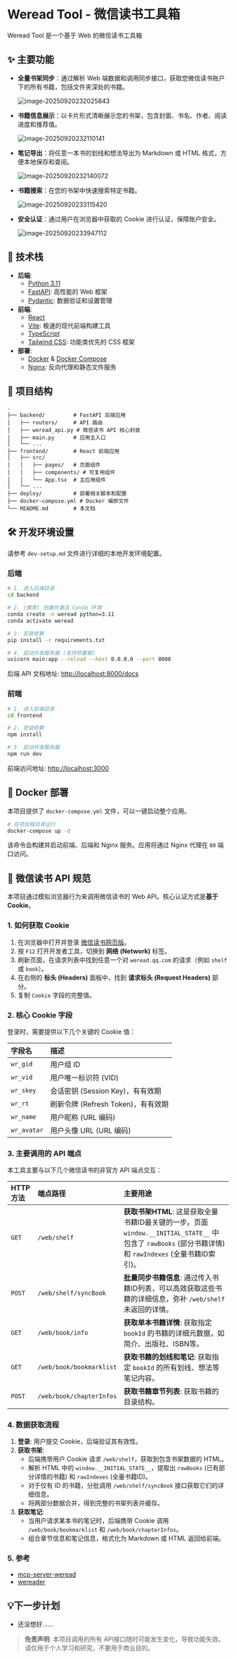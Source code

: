 # Weread Tool - 微信读书工具箱

Weread Tool 是一个基于 Web 的微信读书工具箱

## ✨ 主要功能

- **全量书架同步**：通过解析 Web 端数据和调用同步接口，获取您微信读书账户下的所有书籍，包括文件夹深处的书籍。

  ![image-20250920232025843](assets/image-20250920232025843.png)

- **书籍信息展示**：以卡片形式清晰展示您的书架，包含封面、书名、作者、阅读进度和推荐值。

  ![image-20250920232110141](assets/image-20250920232110141.png)

- **笔记导出**：将任意一本书的划线和想法导出为 Markdown 或 HTML 格式，方便本地保存和查阅。

  ![image-20250920232140072](assets/image-20250920232140072.png)

- **书籍搜索**：在您的书架中快速搜索特定书籍。

  ![image-20250920233115420](assets/image-20250920233115420.png)

- **安全认证**：通过用户在浏览器中获取的 Cookie 进行认证，保障账户安全。

  ![image-20250920233947112](assets/image-20250920233947112.png)

## 🚀 技术栈

- **后端**:
  - [Python 3.11](https://www.python.org/)
  - [FastAPI](https://fastapi.tiangolo.com/): 高性能的 Web 框架
  - [Pydantic](https://docs.pydantic.dev/): 数据验证和设置管理
- **前端**:
  - [React](https://reactjs.org/)
  - [Vite](https://vitejs.dev/): 极速的现代前端构建工具
  - [TypeScript](https://www.typescriptlang.org/)
  - [Tailwind CSS](https://tailwindcss.com/): 功能类优先的 CSS 框架
- **部署**:
  - [Docker](https://www.docker.com/) & [Docker Compose](https://docs.docker.com/compose/)
  - [Nginx](https://www.nginx.com/): 反向代理和静态文件服务

## 📂 项目结构

```
.
├── backend/         # FastAPI 后端应用
│   ├── routers/     # API 路由
│   ├── weread_api.py # 微信读书 API 核心封装
│   ├── main.py      # 应用主入口
│   └── ...
├── frontend/        # React 前端应用
│   ├── src/
│   │   ├── pages/   # 页面组件
│   │   ├── components/ # 可复用组件
│   │   └── App.tsx  # 主应用组件
│   └── ...
├── deploy/          # 部署相关脚本和配置
├── docker-compose.yml # Docker 编排文件
└── README.md        # 本文档
```

## 🛠️ 开发环境设置

请参考 `dev-setup.md` 文件进行详细的本地开发环境配置。

### 后端

```bash
# 1. 进入后端目录
cd backend

# 2. (推荐) 创建并激活 Conda 环境
conda create -n weread python=3.11
conda activate weread

# 3. 安装依赖
pip install -r requirements.txt

# 4. 启动开发服务器 (支持热重载)
uvicorn main:app --reload --host 0.0.0.0 --port 8000
```
后端 API 文档地址: [http://localhost:8000/docs](http://localhost:8000/docs)

### 前端

```bash
# 1. 进入前端目录
cd frontend

# 2. 安装依赖
npm install

# 3. 启动开发服务器
npm run dev
```
前端访问地址: [http://localhost:3000](http://localhost:3000)

## 🐳 Docker 部署

本项目提供了 `docker-compose.yml` 文件，可以一键启动整个应用。

```bash
# 在项目根目录运行
docker-compose up -d
```
该命令会构建并启动前端、后端和 Nginx 服务。应用将通过 Nginx 代理在 `80` 端口访问。

## 🔑 微信读书 API 规范

本项目通过模拟浏览器行为来调用微信读书的 Web API。核心认证方式是**基于 Cookie**。

### 1. 如何获取 Cookie

1.  在浏览器中打开并登录 [微信读书网页版](https://weread.qq.com/)。
2.  按 `F12` 打开开发者工具，切换到 **网络 (Network)** 标签。
3.  刷新页面，在请求列表中找到任意一个对 `weread.qq.com` 的请求（例如 `shelf` 或 `book`）。
4.  在右侧的 **标头 (Headers)** 面板中，找到 **请求标头 (Request Headers)** 部分。
5.  复制 `Cookie` 字段的完整值。

### 2. 核心 Cookie 字段

登录时，需要提供以下几个关键的 Cookie 值：

| 字段名      | 描述                               |
| :---------- | :--------------------------------- |
| `wr_gid`    | 用户组 ID                          |
| `wr_vid`    | 用户唯一标识符 (VID)               |
| `wr_skey`   | 会话密钥 (Session Key)，有有效期   |
| `wr_rt`     | 刷新令牌 (Refresh Token)，有有效期 |
| `wr_name`   | 用户昵称 (URL 编码)                |
| `wr_avatar` | 用户头像 URL (URL 编码)            |

### 3. 主要调用的 API 端点

本工具主要与以下几个微信读书的非官方 API 端点交互：

| HTTP 方法 | 端点路径                      | 主要用途                                                     |
| :-------- | :---------------------------- | :----------------------------------------------------------- |
| `GET`     | `/web/shelf`                  | **获取书架HTML**: 这是获取全量书籍ID最关键的一步。页面 `window.__INITIAL_STATE__` 中包含了 `rawBooks` (部分书籍详情) 和 `rawIndexes` (全量书籍ID索引)。 |
| `POST`    | `/web/shelf/syncBook`         | **批量同步书籍信息**: 通过传入书籍ID列表，可以高效获取这些书籍的详细信息，弥补 `/web/shelf` 未返回的详情。 |
| `GET`     | `/web/book/info`              | **获取单本书籍详情**: 获取指定 `bookId` 的书籍的详细元数据，如简介、出版社、ISBN等。 |
| `GET`     | `/web/book/bookmarklist`      | **获取书籍的划线和笔记**: 获取指定 `bookId` 的所有划线、想法等笔记内容。 |
| `POST`    | `/web/book/chapterInfos`      | **获取书籍章节列表**: 获取书籍的目录结构。                    |

### 4. 数据获取流程

1.  **登录**: 用户提交 Cookie，后端验证其有效性。
2.  **获取书架**:
    - 后端携带用户 Cookie 请求 `/web/shelf`，获取到包含书架数据的 HTML。
    - 解析 HTML 中的 `window.__INITIAL_STATE__`，提取出 `rawBooks` (已有部分详情的书籍) 和 `rawIndexes` (全量书籍ID)。
    - 对于仅有 ID 的书籍，分批调用 `/web/shelf/syncBook` 接口获取它们的详细信息。
    - 将两部分数据合并，得到完整的书架列表并缓存。
3.  **获取笔记**:
    - 当用户请求某本书的笔记时，后端携带 Cookie 调用 `/web/book/bookmarklist` 和 `/web/book/chapterInfos`。
    - 组合章节信息和笔记信息，格式化为 Markdown 或 HTML 返回给前端。

### 5. 参考

- [mcp-server-weread](https://github.com/ChenyqThu/mcp-server-weread)
- [wereader](https://github.com/arry-lee/wereader)

## 💡下一步计划

- 还没想好……

> **免责声明**: 本项目调用的所有 API接口随时可能发生变化，导致功能失效。请仅用于个人学习和研究，不要用于商业目的。
